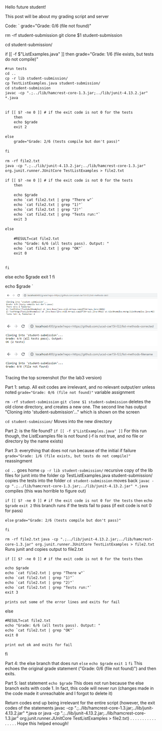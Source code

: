 Hello future student!

This post will be about my grading script and server


Code:
`
grade="Grade: 0/6 (file not found)"

rm -rf student-submission
git clone $1 student-submission


cd student-submission/


if [[ -f $"ListExamples.java" ]]
    then
    grade="Grade: 1/6 (file exists, but tests do not compile)"

    

    #run tests
    cd ..
    cp -r lib student-submission/
    cp TestListExamples.java student-submission/
    cd student-submission
    javac -cp ".;../lib/hamcrest-core-1.3.jar;../lib/junit-4.13.2.jar" *.java


    if [[ $? -ne 0 ]] # if the exit code is not 0 for the tests
        then
        echo $grade
        exit 2
    
    else
        grade="Grade: 2/6 (tests compile but don't pass)"
        
    fi

    rm -rf file2.txt
    java -cp ".;../lib/junit-4.13.2.jar;../lib/hamcrest-core-1.3.jar" org.junit.runner.JUnitCore TestListExamples > file2.txt

    if [[ $? -ne 0 ]] # if the exit code is not 0 for the tests
        then

        echo $grade
        echo `cat file2.txt | grep "There w"`
        echo `cat file2.txt | grep "1)"`
        echo `cat file2.txt | grep "2)"`
        echo `cat file2.txt | grep "Tests run:"`
        exit 3
    
    else
        
        #RESULT=cat file2.txt
        echo "Grade: 6/6 (all tests pass). Output: "
        echo `cat file2.txt | grep "OK"`
        exit 0
        
        
    fi
    
else
    echo $grade
    exit 1
fi

echo $grade
`





![GradeServer](./gradeserver%20lab3.png)

![GradeServer](./gradeserver%20corrected.png)

![GradeServer](./gradeserver%20filename.png)






Tracing the top screenshot (for the lab3 version)

Part 1: setup. All exit codes are irrelevant, and no relevant output/err unless noted
`grade="Grade: 0/6 (file not found)"`
variable assignment

`rm -rf student-submission`
`git clone $1 student-submission`
deletes the old clone directory, and creates a new one. The second line has output
"Cloning into 'student-submission'..."  which is shown on the screen

`cd student-submission/`
Moves into the new directory


Part 2: is the file found?
`if [[ -f $"ListExamples.java" ]]`
For this run though, the ListExamples file is not found (-f is not true, and no file or directory by the name exists)



Part 3: everything that does not run because of the initial if failure
`grade="Grade: 1/6 (file exists, but tests do not compile)"`
reassingment
    
`cd ..`
goes home
`cp -r lib student-submission/`
recursive copy of the lib files for junit into the folder
cp TestListExamples.java student-submission/
copies the tests into the folder
`cd student-submission`
moves back
`javac -cp ".;../lib/hamcrest-core-1.3.jar;../lib/junit-4.13.2.jar" *.java`
compiles (this was horrible to figure out)


`if [[ $? -ne 0 ]] # if the exit code is not 0 for the tests`
    `then`
    `echo $grade`
    `exit 2`
this branch runs if the tests fail to pass (if exit code is not 0 for pass)

`else`
    `grade="Grade: 2/6 (tests compile but don't pass)"`
        
`fi`

`rm -rf file2.txt`
`java -cp ".;../lib/junit-4.13.2.jar;../lib/hamcrest-core-1.3.jar" org.junit.runner.JUnitCore TestListExamples > file2.txt`
Runs junit and copies output to file2.txt



`if [[ $? -ne 0 ]] # if the exit code is not 0 for the tests`
    `then`

    echo $grade
    echo `cat file2.txt | grep "There w"`
    echo `cat file2.txt | grep "1)"`
    echo `cat file2.txt | grep "2)"`
    echo `cat file2.txt | grep "Tests run:"`
    exit 3

    prints out some of the error lines and exits for fail
    
else
        
    #RESULT=cat file2.txt
    echo "Grade: 6/6 (all tests pass). Output: "
    echo `cat file2.txt | grep "OK"`
    exit 0
    
    print out ok and exits for fail
        
        
fi



Part 4: the else branch that does run
`else`
    `echo $grade`
    `exit 1`
`fi`
This echoes the original grade statement ("Grade: 0/6 (file not found)") and then exits.



Part 5: last statement
`echo $grade`
This does not run because the else branch exits with code 1. In fact, this code will never run (changes made in the code made it unreachable and I forgot to delete it)



Return codes end up being irrelevant for the entire script (however, the exit codes of the statements javac -cp ".;../lib/hamcrest-core-1.3.jar;../lib/junit-4.13.2.jar" *.java or java -cp ".;../lib/junit-4.13.2.jar;../lib/hamcrest-core-1.3.jar" org.junit.runner.JUnitCore TestListExamples > file2.txt)
.
.
.
.
.
.
.
.
.
.
.
.
.
.
.
.
Hope this helped enough!




